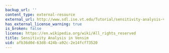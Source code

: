 ```yaml
---
backup_url: ''
content_type: external-resource
external_url: http://www.sdl.ise.vt.edu/Tutorial/sensitivity-analysis-video.html
has_external_license_warning: true
is_broken: false
license: https://en.wikipedia.org/wiki/All_rights_reserved
title: Sensitivity Analysis in Vensim
uid: afb36d0d-63d8-424b-a92c-2e14fcf73520
---
```


